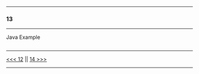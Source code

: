 
---

### 13

---

Java Example

```java

```

---

[<<< 12](https://github.com/ttltrk/PRG/blob/master/JAVA/DOC/BJM/TOMI/02/12/12.MD) ||
[14 >>>](https://github.com/ttltrk/PRG/blob/master/JAVA/DOC/BJM/TOMI/02/14/14.MD)

---
